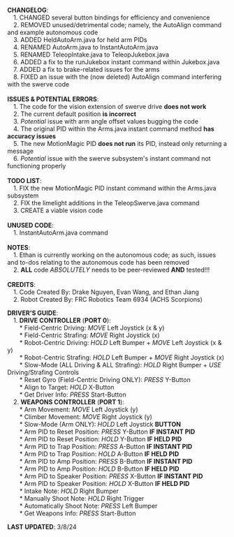 **CHANGELOG**:  <br> 
&ensp;&ensp;1. CHANGED several button bindings for efficiency and convenience  <br> 
&ensp;&ensp;2. REMOVED unused/detrimental code; namely, the AutoAlign command and example autonomous code  <br> 
&ensp;&ensp;3. ADDED HeldAutoArm.java for held arm PIDs  <br> 
&ensp;&ensp;4. RENAMED AutoArm.java to InstantAutoArm.java  <br> 
&ensp;&ensp;5. RENAMED TeleopIntake.java to TeleopJukebox.java  <br> 
&ensp;&ensp;6. ADDED a fix to the runJukebox instant command within Jukebox.java  <br> 
&ensp;&ensp;7. ADDED a fix to brake-related issues for the arms  <br> 
&ensp;&ensp;8. FIXED an issue with the (now deleted) AutoAlign command interfering with the swerve code  <br>   
**ISSUES & POTENTIAL ERRORS**:  <br> 
&ensp;&ensp;1. The code for the vision extension of swerve drive **does not work**  <br> 
&ensp;&ensp;2. The current default position **is incorrect**  <br> 
&ensp;&ensp;3. *Potential* issue with arm angle offset values bugging the code  <br> 
&ensp;&ensp;4. The original PID within the Arms.java instant command method **has accuracy issues**  <br> 
&ensp;&ensp;5. The new MotionMagic PID **does not run** its PID, instead only returning a message  <br> 
&ensp;&ensp;6. *Potential* issue with the swerve subsystem's instant command not functioning properly  <br>   
**TODO LIST**:  <br> 
&ensp;&ensp;1. FIX the new MotionMagic PID instant command within the Arms.java subsystem  <br> 
&ensp;&ensp;2. FIX the limelight additions in the TeleopSwerve.java command  <br> 
&ensp;&ensp;3. CREATE a viable vision code  <br>   
**UNUSED CODE**:  <br> 
&ensp;&ensp;1. InstantAutoArm.java command  <br>   
**NOTES**:  <br> 
&ensp;&ensp;1. Ethan is currently working on the autonomous code; as such, issues and to-dos relating to the autonomous code has been removed  <br> 
&ensp;&ensp;2. **ALL** code *ABSOLUTELY* needs to be peer-reviewed **AND** tested!!!  <br>   
**CREDITS**:  <br> 
&ensp;&ensp;1. Code Created By: Drake Nguyen, Evan Wang, and Ethan Jiang  <br> 
&ensp;&ensp;2. Robot Created By: FRC Robotics Team 6934 (ACHS Scorpions)  <br>   

**DRIVER'S GUIDE**:  <br> 
&ensp;&ensp;1. **DRIVE CONTROLLER** (**PORT 0**):  <br> 
&ensp;&ensp;&ensp;&ensp;* Field-Centric Driving: *MOVE* Left Joystick (x & y)  <br> 
&ensp;&ensp;&ensp;&ensp;* Field-Centric Strafing: *MOVE* Right Joystick (x)  <br> 
&ensp;&ensp;&ensp;&ensp;* Robot-Centric Driving: *HOLD* Left Bumper + *MOVE* Left Joystick (x & y)  <br> 
&ensp;&ensp;&ensp;&ensp;* Robot-Centric Strafing: *HOLD* Left Bumper + *MOVE* Right Joystick (x)  <br> 
&ensp;&ensp;&ensp;&ensp;* Slow-Mode (ALL Driving & ALL Strafing): *HOLD* Right Bumper + *USE* Driving/Strafing Controls  <br> 
&ensp;&ensp;&ensp;&ensp;* Reset Gyro (Field-Centric Driving ONLY): *PRESS* Y-Button  <br> 
&ensp;&ensp;&ensp;&ensp;* Align to Target: *HOLD* X-Button  <br> 
&ensp;&ensp;&ensp;&ensp;* Get Driver Info: *PRESS* Start-Button  <br> 
&ensp;&ensp;2. **WEAPONS CONTROLLER** (**PORT 1**): <br> 
&ensp;&ensp;&ensp;&ensp;* Arm Movement: *MOVE* Left Joystick (y)  <br> 
&ensp;&ensp;&ensp;&ensp;* Climber Movement: *MOVE* Right Joystick (y)  <br> 
&ensp;&ensp;&ensp;&ensp;* Slow-Mode (Arm ONLY): *HOLD* Left Joystick **BUTTON**  <br> 
&ensp;&ensp;&ensp;&ensp;* Arm PID to Reset Position: *PRESS* Y-Button **IF INSTANT PID**  <br> 
&ensp;&ensp;&ensp;&ensp;* Arm PID to Reset Position: *HOLD* Y-Button **IF HELD PID**  <br> 
&ensp;&ensp;&ensp;&ensp;* Arm PID to Trap Position: *PRESS* A-Button **IF INSTANT PID**  <br> 
&ensp;&ensp;&ensp;&ensp;* Arm PID to Trap Position: *HOLD* A-Button **IF HELD PID**  <br> 
&ensp;&ensp;&ensp;&ensp;* Arm PID to Amp Position: *PRESS* B-Button **IF INSTANT PID**  <br> 
&ensp;&ensp;&ensp;&ensp;* Arm PID to Amp Position: *HOLD* B-Button **IF HELD PID**  <br> 
&ensp;&ensp;&ensp;&ensp;* Arm PID to Speaker Position: *PRESS* X-Button **IF INSTANT PID**  <br> 
&ensp;&ensp;&ensp;&ensp;* Arm PID to Speaker Position: *HOLD* X-Button **IF HELD PID**  <br> 
&ensp;&ensp;&ensp;&ensp;* Intake Note: *HOLD* Right Bumper  <br> 
&ensp;&ensp;&ensp;&ensp;* Manually Shoot Note: *HOLD* Right Trigger  <br> 
&ensp;&ensp;&ensp;&ensp;* Automatically Shoot Note: *PRESS* Left Bumper  <br> 
&ensp;&ensp;&ensp;&ensp;* Get Weapons Info: *PRESS* Start-Button  <br>   

**LAST UPDATED**: 3/8/24
